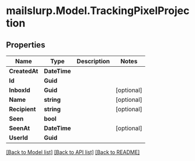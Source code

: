 # mailslurp.Model.TrackingPixelProjection
## Properties

Name | Type | Description | Notes
------------ | ------------- | ------------- | -------------
**CreatedAt** | **DateTime** |  | 
**Id** | **Guid** |  | 
**InboxId** | **Guid** |  | [optional] 
**Name** | **string** |  | [optional] 
**Recipient** | **string** |  | [optional] 
**Seen** | **bool** |  | 
**SeenAt** | **DateTime** |  | [optional] 
**UserId** | **Guid** |  | 

[[Back to Model list]](../README#documentation-for-models) [[Back to API list]](../README#documentation-for-api-endpoints) [[Back to README]](../README)

